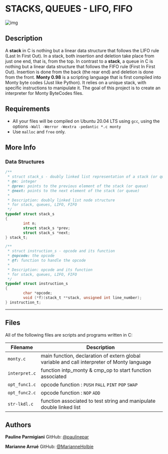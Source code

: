# STACKS, QUEUES - LIFO, FIFO

![img](https://data-flair.training/blogs/wp-content/uploads/sites/2/2019/06/Stacks-and-queues-in-C.jpg)

## Description
A **stack** in C is nothing but a linear data structure that follows the LIFO rule (Last In First Out). In a stack, both insertion and deletion take place from just one end, that is, from the top.
In contrast to a **stack**, a queue in C is nothing but a linear data structure that follows the FIFO rule (First In First Out). Insertion is done from the back (the rear end) and deletion is done from the front.
**Monty 0.98** is a scripting language that is first compiled into Monty byte codes (Just like Python). It relies on a unique stack, with specific instructions to manipulate it. The goal of this project is to create an interpreter for Monty ByteCodes files.

## Requirements
- All your files will be compiled on Ubuntu 20.04 LTS using `gcc`, using the options `-Wall -Werror -Wextra -pedantic *.c monty`
- Use `malloc` and `free` only.

## More Info
### Data Structures
```c
/**
 * struct stack_s - doubly linked list representation of a stack (or queue)
 * @n: integer
 * @prev: points to the previous element of the stack (or queue)
 * @next: points to the next element of the stack (or queue)
 *
 * Description: doubly linked list node structure
 * for stack, queues, LIFO, FIFO
 */
typedef struct stack_s
{
        int n;
        struct stack_s *prev;
        struct stack_s *next;
} stack_t;
```
```c
/**
 * struct instruction_s - opcode and its function
 * @opcode: the opcode
 * @f: function to handle the opcode
 *
 * Description: opcode and its function
 * for stack, queues, LIFO, FIFO
 */
typedef struct instruction_s
{
        char *opcode;
        void (*f)(stack_t **stack, unsigned int line_number);
} instruction_t;
```

-------------------------

## Files
All of the following files are scripts and programs written in C:

| Filename | Description |
| -------- | ----------- |
| `monty.c` | main function, declaration of extern global variable and call interpreter of Monty language |
| `interpret.c` | function intp_monty & cmp_op to start function associated |
| `opt_func1.c` | opcode function :  `PUSH`  `PALL`  `PINT`  `POP`  `SWAP` |
| `opt_func2.c` | opcode function :  `NOP`  `ADD` |
| `str-lkdl.c` | function associated to test string and manipulate double linked list |

## Authors

**Pauline Parmigiani**
GitHub: [@paulinepar](https://github.com/paulinepar)

**Marianne Arrué**
GitHub: [@MarianneHolbie](https://github.com/MarianneHolbie)


